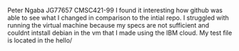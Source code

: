 Peter Ngaba
JG77657
CMSC421-99
I found it  interesting how github was able to see what I changed 
in comparison to the intial repo.
I struggled with running the virtual machine because my specs are not
sufficient and couldnt intstall debian in the vm that I made using the IBM cloud.
My test file is located in the hello/
